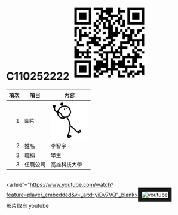 # C110252222 <img src="qrcode.png" width="200" height="200">

| 項次 | 項目 | 內容 |
|----:|------|------|
|1 | 圖片 | <img src="123.png" width="100" Height="100" />|
|2 | 姓名 | 李智宇 |
|3 | 職稱 | 學生 |
|3 | 任職公司 | 高雄科技大學 |

<a href="https://www.youtube.com/watch?v=arxHyiDv7VQ" target="_blank"></a><br>
<a href="https://www.youtube.com/watch?feature=player_embedded&v=_arxHyiDv7VQ"_blank><img src="http://img.youtube.com/vi/_arxHyiDv7VQ/0.jpg"
alt="youtube" width="400" height="250" border="10" /> </a>
<br>影片取自 youtube
